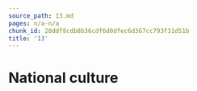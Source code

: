 ```yaml
---
source_path: 13.md
pages: n/a-n/a
chunk_id: 20ddf8cdb8b36cdf6d0dfec6d367cc793f31d51b
title: '13'
---
```

# National culture
